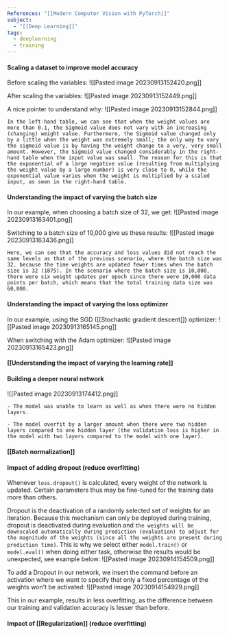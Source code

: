 ```yaml
---
References: "[[Modern Computer Vision with PyTorch]]"
subject:
  - "[[Deep Learning]]"
tags:
  - deeplearning
  - training
---
```

#### Scaling a dataset to improve model accuracy

Before scaling the variables:
![[Pasted image 20230913152420.png]]

After scaling the variables:
![[Pasted image 20230913152449.png]]

A nice pointer to understand why:
![[Pasted image 20230913152844.png]]

```
In the left-hand table, we can see that when the weight values are more than 0.1, the Sigmoid value does not vary with an increasing (changing) weight value. Furthermore, the Sigmoid value changed only by a little when the weight was extremely small; the only way to vary the sigmoid value is by having the weight change to a very, very small amount. However, the Sigmoid value changed considerably in the right-hand table when the input value was small. The reason for this is that the exponential of a large negative value (resulting from multiplying the weight value by a large number) is very close to 0, while the exponential value varies when the weight is multiplied by a scaled input, as seen in the right-hand table.
```

#### Understanding the impact of varying the batch size

In our example, when choosing a batch size of 32, we get:
![[Pasted image 20230913163401.png]]

Switching to a batch size of 10,000 give us these results:
![[Pasted image 20230913163436.png]]

```
Here, we can see that the accuracy and loss values did not reach the same levels as that of the previous scenario, where the batch size was 32, because the time weights are updated fewer times when the batch size is 32 (1875). In the scenario where the batch size is 10,000, there were six weight updates per epoch since there were 10,000 data points per batch, which means that the total training data size was 60,000.
```

#### Understanding the impact of varying the loss optimizer

In our example, using the SGD ([[Stochastic gradient descent]]) optimizer:
![[Pasted image 20230913165145.png]]

When switching with the Adam optimizer:
![[Pasted image 20230913165423.png]]


#### [[Understanding the impact of varying the learning rate]]


#### Building a deeper neural network

![[Pasted image 20230913174412.png]]

```
- The model was unable to learn as well as when there were no hidden layers. 

- The model overfit by a larger amount when there were two hidden layers compared to one hidden layer (the validation loss is higher in the model with two layers compared to the model with one layer).
```

#### [[Batch normalization]]

#### Impact of adding dropout (reduce overfitting)

Whenever  `loss.dropout()` is calculated, every weight of the network is updated. Certain parameters thus may be fine-tuned for the training data more than others. 

Dropout is the deactivation of a randomly selected set of weights for an iteration.
Because this mechanism can only be deployed during training, dropout is deactivated during evaluation and `the weights will be downscaled automatically during prediction (evaluation) to adjust for the magnitude of the weights (since all the weights are present during prediction time)`. This is why we select either `model.train()` or `model.eval()` when doing either task, otherwise the results would be unexpected, see example below:
![[Pasted image 20230914154509.png]]

To add a Dropout in our network, we insert the command before an activation where we want to specify that only a fixed percentage of the weights won't be activated:
![[Pasted image 20230914154929.png]]

This in our example, results in less overfitting, as the difference between our training and validation accuracy is lesser than before.

#### Impact of [[Regularization]] (reduce overfitting)
